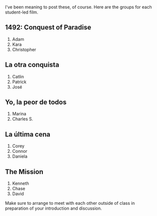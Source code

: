 I've been meaning to post these, of course. Here are the groups for each student-led film.

## 1492: Conquest of Paradise

1. Adam
2. Kara
3. Christopher

## La otra conquista

1. Catlin
2. Patrick
3. José

## Yo, la peor de todos

1. Marina
2. Charles S.

## La última cena

1. Corey
2. Connor
3. Daniela

## The Mission

1. Kenneth
2. Chase
3. David

Make sure to arrange to meet with each other outside of class in preparation of your introduction and discussion.

